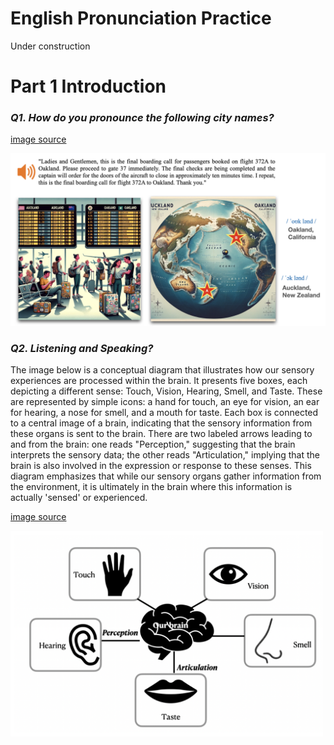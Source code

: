 # English Pronunciation Practice

Under construction

# Part 1 Introduction

### _Q1. How do you pronounce the following city names?_

[image source](https://github.com/MK316/Engpro/blob/main/images/Q1_oakland_image.png)

<img src="https://github.com/MK316/Engpro/blob/main/images/Q1_oakland_image.png" width="800"/>

### _Q2. Listening and Speaking?_
The image below is a conceptual diagram that illustrates how our sensory experiences are processed within the brain. It presents five boxes, each depicting a different sense: Touch, Vision, Hearing, Smell, and Taste. These are represented by simple icons: a hand for touch, an eye for vision, an ear for hearing, a nose for smell, and a mouth for taste. Each box is connected to a central image of a brain, indicating that the sensory information from these organs is sent to the brain. There are two labeled arrows leading to and from the brain: one reads "Perception," suggesting that the brain interprets the sensory data; the other reads "Articulation," implying that the brain is also involved in the expression or response to these senses. This diagram emphasizes that while our sensory organs gather information from the environment, it is ultimately in the brain where this information is actually 'sensed' or experienced.

[image source](https://github.com/MK316/Engpro/blob/main/images/brain_sense.png)

<img src="https://github.com/MK316/Engpro/blob/main/images/brain_sense.png" width="500"/>

